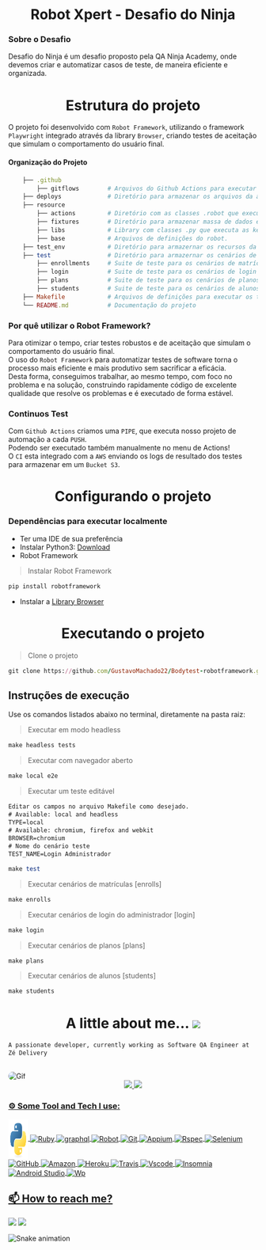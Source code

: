<h1 align="center">
    Robot Xpert - Desafio do Ninja
</h1>

### Sobre o Desafio

Desafio do Ninja é um desafio proposto pela QA Ninja Academy, onde devemos criar e automatizar casos de teste, 
de maneira eficiente e organizada.

<h1 align="center">
Estrutura do projeto
</h1>

O projeto foi desenvolvido com `Robot Framework`, utilizando o framework `Playwright` integrado através da library `Browser`,
criando testes de aceitação que simulam o comportamento do usuário final.

#### Organização do Projeto
```ruby
    ├── .github                   
        ├── gitflows        # Arquivos do Github Actions para executar o CI.
    ├── deploys             # Diretório para armazenar os arquivos da aplicação. 
    ├── resource
        ├── actions         # Diretório com as classes .robot que executa as keywords. 
        ├── fixtures        # Diretório para armazenar massa de dados em json.
        ├── libs            # Library com classes .py que executa as keywords de chamada no banco. 
        ├── base            # Arquivos de definições do robot.
    ├── test_env            # Diretório para armazernar os recursos da library
    ├── test                # Diretório para armazernar os cenários de testes   
        ├── enrollments     # Suite de teste para os cenários de matrículas
        ├── login           # Suite de teste para os cenários de login do administrador 
        ├── plans           # Suite de teste para os cenários de planos      
        ├── students        # Suite de teste para os cenários de alunos
    ├── Makefile            # Arquivos de definições para executar os testes.
    └── README.md           # Documentação do projeto
```
    

### Por quê utilizar o Robot Framework?
Para otimizar o tempo, criar testes robustos e de aceitação que simulam o comportamento do usuário final.<br/> 
O uso do `Robot Framework` para automatizar testes de software torna o processo mais eficiente e mais produtivo sem sacrificar a eficácia. <br/> 
Desta forma, conseguimos trabalhar, ao mesmo tempo, com foco no problema e na solução, construindo rapidamente código de excelente qualidade que resolve os problemas e é executado de forma estável.<br/> 
 
### Continuos Test
Com `Github Actions` criamos uma `PIPE`, que executa nosso projeto de automação a cada `PUSH`.<br/> 
Podendo ser executado também manualmente no menu de Actions!<br/> 
O `CI` esta integrado com a `AWS` enviando os logs de resultado dos testes para armazenar em um `Bucket S3`.<br/> 

<h1 align="center">
Configurando o projeto 
</h1>

### Dependências para executar localmente

- Ter uma IDE de sua preferência
- Instalar Python3: [Download](https://www.python.org/downloads/)
- Robot Framework
> Instalar Robot Framework
``` ruby
pip install robotframework
```
- Instalar a [Library Browser](https://github.com/MarketSquare/robotframework-browser)

<h1 align="center">
Executando o projeto
</h1>

> Clone o projeto
``` ruby
git clone https://github.com/GustavoMachado22/Bodytest-robotframework.git
```

## Instruções de execução 
Use os comandos listados abaixo no terminal, diretamente na pasta raiz:

> Executar em modo headless 
``` ruby
make headless tests
```

> Executar com navegador aberto
``` ruby
make local e2e
```

> Executar um teste editável
```
Editar os campos no arquivo Makefile como desejado.
# Available: local and headless
TYPE=local
# Available: chromium, firefox and webkit
BROWSER=chromium
# Nome do cenário teste
TEST_NAME=Login Administrador
```
``` ruby
make test
```

> Executar cenários de matrículas [enrolls]
``` ruby
make enrolls
```

> Executar cenários de login do administrador [login]
``` ruby
make login
```

> Executar cenários de planos [plans]
``` ruby
make plans
```

> Executar cenários de alunos [students]
``` ruby
make students
```


<h1 align="center">
A little about me...  <img src="https://media.giphy.com/media/VgCDAzcKvsR6OM0uWg/giphy.gif" width="60">   
</h1>


```
A passionate developer, currently working as Software QA Engineer at Zé Delivery
``` 

     

<br/> 

<img align="leaft" alt="Gif" height="300" width="1090" style="border-radius:50px;"  src="https://camo.githubusercontent.com/5dc6ee33381917e41fc9c4951799268998f11a9b864399bf79a0842e4f9b194d/68747470733a2f2f692e696d6775722e636f6d2f315a76566b44632e676966">

<div align="center">
  <a href="https://www.linkedin.com/in/gustavohmachado/">
  <img height="180em" src="https://github-readme-stats.vercel.app/api?username=GustavoMachado22&show_icons=true&theme=dracula&include_all_commits=true&count_private=false"/> 
  <img height="180em" src="https://github-readme-stats.vercel.app/api/top-langs/?username=GustavoMachado22&layout=compact&langs_count=7&theme=dracula"/>

      
 

 </div>
  
###  ⚙️ Some Tool and Tech I use:   
<img align="center" alt="Python" height="80" width="40" src="https://raw.githubusercontent.com/devicons/devicon/master/icons/python/python-original.svg"/>
  
<img align="center" alt="Ruby" height="80" width="40" src="https://cdn.jsdelivr.net/gh/devicons/devicon/icons/ruby/ruby-plain-wordmark.svg"/>
  
<img align="center" alt="graphql" height="90" width="40" src="https://cdn.jsdelivr.net/gh/devicons/devicon/icons/graphql/graphql-plain-wordmark.svg"/>
  
<img align="center" alt="Robot" height="40" width="60" src="https://arctouch.com/wp-content/uploads/2021/02/robot-framework-test-automation-blog-1024x576.png"/>
  
<img align="center" alt="Git" height="80" width="40"  src="https://cdn.jsdelivr.net/gh/devicons/devicon/icons/git/git-plain.svg"/>    

<img align="center" alt="Appium" height="50" width="80" src="https://www.testgrid.io/blog/wp-content/uploads/2021/05/appium.png"/>
  
<img align="center" alt="Rspec" height="40" width="40" src="https://cdn.jsdelivr.net/gh/devicons/devicon/icons/rspec/rspec-original.svg"/>
         
<img align="center" alt="Selenium" height="80" width="40" src="https://cdn.jsdelivr.net/gh/devicons/devicon/icons/selenium/selenium-original.svg"/>
  
<img align="center" alt="GitHub" height="40" width="40" src="https://cdn.icon-icons.com/icons2/2429/PNG/512/github_logo_icon_147285.png"/>
  
<img align="center" alt="Amazon" height="80" width="60" src="https://cdn.jsdelivr.net/gh/devicons/devicon/icons/amazonwebservices/amazonwebservices-plain-wordmark.svg"/>
          
<img align="center" alt="Heroku" height="80" width="40" src="https://cdn.jsdelivr.net/gh/devicons/devicon/icons/heroku/heroku-original-wordmark.svg"/>
  
<img align="center" alt="Travis" height="60" width="90" src="https://cdn.jsdelivr.net/gh/devicons/devicon/icons/travis/travis-plain-wordmark.svg"/>
          
<img align="center" alt="Vscode" height="40" width="40" src="https://cdn.jsdelivr.net/gh/devicons/devicon/icons/visualstudio/visualstudio-plain.svg"/>
    
<img align="center" alt="Insomnia" height="40" width="40" src="https://seeklogo.com/images/I/insomnia-logo-A35E09EB19-seeklogo.com.png"/>
  
<img align="center" alt="Android Studio" height="40" width="40" src="https://2.bp.blogspot.com/-tzm1twY_ENM/XlCRuI0ZkRI/AAAAAAAAOso/BmNOUANXWxwc5vwslNw3WpjrDlgs9PuwQCLcBGAsYHQ/s1600/pasted%2Bimage%2B0.png"/>
  
<img align="center" alt="Wp" height="40" width="40" src="https://cdn.jsdelivr.net/gh/devicons/devicon/icons/wordpress/wordpress-plain.svg"/>
          
</div>
  
  ## 📫 How to reach me?
<div> 
  <a href="https://www.linkedin.com/in/gustavohmachado/" target="_blank"><img src="https://img.shields.io/badge/-LinkedIn-%230077B5?style=for-the-badge&logo=linkedin&logoColor=white" target="_blank"></a> 
  <a href="https://www.instagram.com/gustavoaxe/" target="_blank"><img src="https://img.shields.io/badge/-Instagram-%23E4405F?style=for-the-badge&logo=instagram&logoColor=white" target="_blank"></a>  
 <div> 
   
![Snake animation](https://github.com/GustavoMachado22/GustavoMachado22/blob/output/github-contribution-grid-snake.svg)
   

